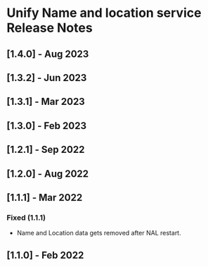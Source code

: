 # Unify Name and location service Release Notes

## [1.4.0] - Aug 2023

## [1.3.2] - Jun 2023

## [1.3.1] - Mar 2023

## [1.3.0] - Feb 2023

## [1.2.1] - Sep 2022

## [1.2.0] - Aug 2022

## [1.1.1] - Mar 2022

### Fixed (1.1.1)

* Name and Location data gets removed after NAL restart.

## [1.1.0] - Feb 2022
